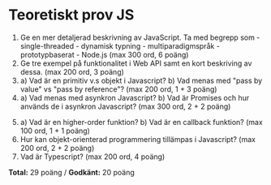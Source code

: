 # Teoretiskt prov JS

1. Ge en mer detaljerad beskrivning av JavaScript. Ta med begrepp som - single-threaded - dynamisk typning - multiparadigmspråk - prototypbaserat - Node.js (max 300 ord, 6 poäng)
2. Ge tre exempel på funktionalitet i Web API samt en kort beskriving av dessa. (max 200 ord, 3 poäng)
3. a) Vad är en primitiv v.s objekt i Javascript? 
   b) Vad menas med "pass by value" vs "pass by reference"? (max 200 ord, 1 + 3 poäng)
4. a) Vad menas med  asynkron Javascript? 
   b) Vad är Promises och hur används de i asynkron Javascript? (max 300 ord, 2 + 2 poäng)
5) a) Vad är en higher-order funktion?
   b) Vad är en callback funktion?  (max 100 ord, 1 + 1 poäng)
6) Hur kan objekt-orienterad programmering tillämpas i Javascript? (max 200 ord, 2 + 2 poäng)
7) Vad är Typescript? (max 200 ord, 4 poäng)



**Total:** 29 poäng /
**Godkänt:** 20 poäng 
